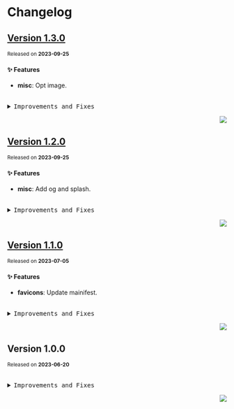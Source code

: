 <a name="readme-top"></a>

# Changelog

## [Version 1.3.0](https://github.com/lobehub/lobe-assets/compare/@lobehub/assets-favicons@1.2.0...@lobehub/assets-favicons@1.3.0)

<sup>Released on **2023-09-25**</sup>

#### ✨ Features

- **misc**: Opt image.

<br/>

<details>
<summary><kbd>Improvements and Fixes</kbd></summary>

#### What's improved

- **misc**: Opt image ([4156fff](https://github.com/lobehub/lobe-assets/commit/4156fff))

</details>

<div align="right">

[![](https://img.shields.io/badge/-BACK_TO_TOP-151515?style=flat-square)](#readme-top)

</div>

## [Version 1.2.0](https://github.com/lobehub/lobe-assets/compare/@lobehub/assets-favicons@1.1.0...@lobehub/assets-favicons@1.2.0)

<sup>Released on **2023-09-25**</sup>

#### ✨ Features

- **misc**: Add og and splash.

<br/>

<details>
<summary><kbd>Improvements and Fixes</kbd></summary>

#### What's improved

- **misc**: Add og and splash ([31d6fa5](https://github.com/lobehub/lobe-assets/commit/31d6fa5))

</details>

<div align="right">

[![](https://img.shields.io/badge/-BACK_TO_TOP-151515?style=flat-square)](#readme-top)

</div>

## [Version 1.1.0](https://github.com/lobehub/lobe-assets/compare/@lobehub/assets-favicons@1.0.0...@lobehub/assets-favicons@1.1.0)

<sup>Released on **2023-07-05**</sup>

#### ✨ Features

- **favicons**: Update mainifest.

<br/>

<details>
<summary><kbd>Improvements and Fixes</kbd></summary>

#### What's improved

- **favicons**: Update mainifest ([a8449fe](https://github.com/lobehub/lobe-assets/commit/a8449fe))

</details>

<div align="right">

[![](https://img.shields.io/badge/-BACK_TO_TOP-151515?style=flat-square)](#readme-top)

</div>

## Version 1.0.0

<sup>Released on **2023-06-20**</sup>

<br/>

<details>
<summary><kbd>Improvements and Fixes</kbd></summary>

</details>

<div align="right">

[![](https://img.shields.io/badge/-BACK_TO_TOP-151515?style=flat-square)](#readme-top)

</div>
